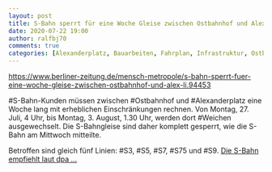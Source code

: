 ```yaml
---
layout: post
title: S-Bahn sperrt für eine Woche Gleise zwischen Ostbahnhof und Alex, aus Berliner Zeitung
date: 2020-07-22 19:00
author: ralfbj70
comments: true
categories: [Alexanderplatz, Bauarbeiten, Fahrplan, Infrastruktur, Ostbahnhof, S-Bahn, S3, S5, S7, S75, S9, Weichen]
---
```

https://www.berliner-zeitung.de/mensch-metropole/s-bahn-sperrt-fuer-eine-woche-gleise-zwischen-ostbahnhof-und-alex-li.94453
<p class="a-paragraph" data-t-name="Lead Paragraph">#S-Bahn-Kunden müssen zwischen #Ostbahnhof und #Alexanderplatz eine Woche lang mit erheblichen Einschränkungen rechnen. Von Montag, 27. Juli, 4 Uhr, bis Montag, 3. August, 1.30 Uhr, werden dort #Weichen ausgewechselt. Die S-Bahngleise sind daher komplett gesperrt, wie die S-Bahn am Mittwoch mitteilte.</p>
<p class="a-paragraph" data-t-name="Paragraph">Betroffen sind gleich fünf Linien: #S3, #S5, #S7, #S75 und #S9. <a href="https://www.berliner-zeitung.de/mensch-metropole/s-bahn-sperrt-fuer-eine-woche-gleise-zwischen-ostbahnhof-und-alex-li.94453">Die S-Bahn empfiehlt laut dpa ...</a></p>
